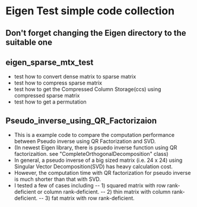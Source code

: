 # Eigen Test simple code collection

## Don't forget changing the Eigen directory to the suitable one

## eigen_sparse_mtx_test

- test how to convert dense matrix to sparse matrix
- test how to compress sparse matrix
- test how to get the Compressed Column Storage(ccs) using compressed sparse matrix
- test how to get a permutation


## Pseudo_inverse_using_QR_Factorizaion

- This is a example code to compare the computation performance between Pseudo inverse using QR Factorization and SVD.
- (In newest Eigen library, there is psuedo inverse function using QR factorizaition. see "CompleteOrthogonalDecomposition" class)
- In general, a pseudo inverse of a big sized matrix (i.e. 24 x 24) using Singular Vector Decomposition(SVD) has heavy calculation cost.
- However, the computation time with QR factorization for pseudo inverse is much shorter than that with SVD.
- I tested a few of cases including 
-- 1) squared matrix with row rank-deficient or column rank-deficient.
-- 2) thin matrix with column rank-deficient.
-- 3) fat matrix with row rank-deficient.